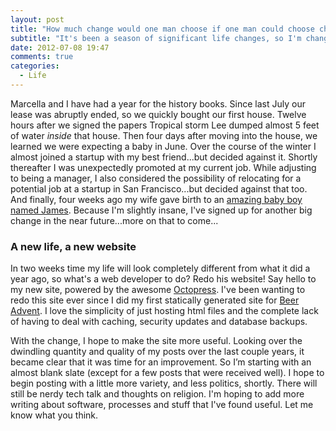 ```yaml
---
layout: post
title: "How much change would one man choose if one man could choose change?"
subtitle: "It's been a season of significant life changes, so I'm changing things up some more"
date: 2012-07-08 19:47
comments: true
categories: 
  - Life
---
```

Marcella and I have had a year for the history books. Since last July our lease was abruptly ended, so we quickly bought our first house. Twelve hours after we signed the papers Tropical storm Lee dumped almost 5 feet of water _inside_ that house. Then four days after moving into the house, we learned we were expecting a baby in June. Over the course of the winter I almost joined a startup with my best friend...but decided against it. Shortly thereafter I was unexpectedly promoted at my current job. While adjusting to being a manager, I also considered the possibility of relocating for a potential job at a startup in San Francisco...but decided against that too. And finally, four weeks ago my wife gave birth to an [amazing baby boy named James](/2012/06/im-a-papa-bear-say-hello-to-james/). Because I'm slightly insane, I've signed up for another big change in the near future...more on that to come...

<!-- more -->

### A new life, a new website

In two weeks time my life will look completely different from what it did a year ago, so what's a web developer to do? Redo his website! Say hello to my new site, powered by the awesome [Octopress](http://octopress.org/). I've been wanting to redo this site ever since I did my first statically generated site for [Beer Advent](http://beeradvent.com). I love the simplicity of just hosting html files and the complete lack of having to deal with caching, security updates and database backups. 

With the change, I hope to make the site more useful. Looking over the dwindling quantity and quality of my posts over the last couple years, it became clear that it was time for an improvement. So I’m starting with an almost blank slate (except for a few posts that were received well). I hope to begin posting with a little more variety, and less politics, shortly. There will still be nerdy tech talk and thoughts on religion. I'm hoping to add more writing about software, processes and stuff that I've found useful. Let me know what you think.